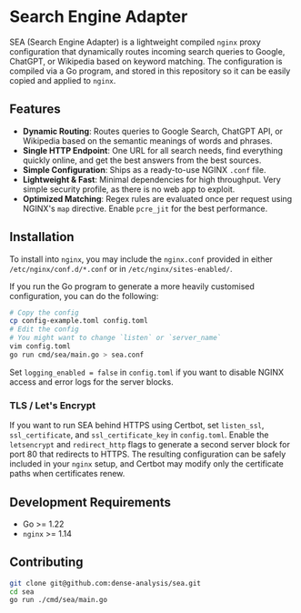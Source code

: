 # Search Engine Adapter

SEA (Search Engine Adapter) is a lightweight compiled `nginx` proxy
configuration that dynamically routes incoming search queries to Google,
ChatGPT, or Wikipedia based on keyword matching. The configuration is compiled
via a Go program, and stored in this repository so it can be easily copied and
applied to `nginx`.

## Features

- **Dynamic Routing**: Routes queries to Google Search, ChatGPT API, or
  Wikipedia based on the semantic meanings of words and phrases.
- **Single HTTP Endpoint**: One URL for all search needs, find everything
  quickly online, and get the best answers from the best sources.
- **Simple Configuration**: Ships as a ready-to-use NGINX `.conf` file.
- **Lightweight & Fast**: Minimal dependencies for high throughput. Very simple
  security profile, as there is no web app to exploit.
- **Optimized Matching**: Regex rules are evaluated once per request using
  NGINX's `map` directive. Enable `pcre_jit` for the best performance.

## Installation

To install into `nginx`, you may include the `nginx.conf` provided in either
`/etc/nginx/conf.d/*.conf` or in `/etc/nginx/sites-enabled/`.

If you run the Go program to generate a more heavily customised configuration,
you can do the following:

```sh
# Copy the config
cp config-example.toml config.toml
# Edit the config
# You might want to change `listen` or `server_name`
vim config.toml
go run cmd/sea/main.go > sea.conf
```

Set `logging_enabled = false` in `config.toml` if you want to disable NGINX
access and error logs for the server blocks.

### TLS / Let's Encrypt

If you want to run SEA behind HTTPS using Certbot, set `listen_ssl`,
`ssl_certificate`, and `ssl_certificate_key` in `config.toml`.  Enable the
`letsencrypt` and `redirect_http` flags to generate a second server block for
port 80 that redirects to HTTPS.  The resulting configuration can be safely
included in your `nginx` setup, and Certbot may modify only the certificate
paths when certificates renew.

## Development Requirements

- Go >= 1.22
- `nginx` >= 1.14

## Contributing

```sh
git clone git@github.com:dense-analysis/sea.git
cd sea
go run ./cmd/sea/main.go
```

